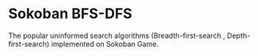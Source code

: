 # Sokoban BFS-DFS
The popular uninformed search algorithms (Breadth-first-search , Depth-first-search) implemented on Sokoban Game.
